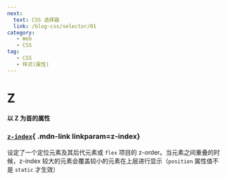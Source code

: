 ```yaml
---
next:
  text: CSS 选择器
  link: /blog-css/selector/01
category:
   - Web
   - CSS
tag:
   - CSS
   - 样式(属性)  
---
```



# Z

#### 以 Z 为首的属性


<Mcard>

### [`z-index`][zh-link]{ .mdn-link linkparam=z-index}
设定了一个定位元素及其后代元素或 `flex` 项目的 z-order。当元素之间重叠的时候，z-index 较大的元素会覆盖较小的元素在上层进行显示（`position` 属性值不是 `static` 才生效）
</Mcard>

[zh-link]:https://developer.mozilla.org/zh-CN/docs/Web/CSS/
[en-link]:https://developer.mozilla.org/en-US/docs/Web/CSS/